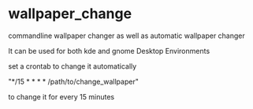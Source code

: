 # wallpaper_change
commandline wallpaper changer as well as automatic wallpaper changer

It can be used for both kde and gnome Desktop Environments

set a crontab to change it automatically

"*/15 * * * * /path/to/change_wallpaper"

to change it for every 15 minutes
